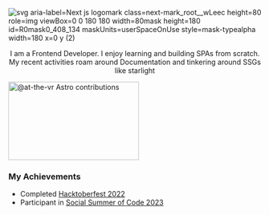 ![svg aria-label=Next js logomark class=next-mark_root__wLeec height=80 role=img viewBox=0 0 180 180 width=80mask height=180 id=R0mask0_408_134 maskUnits=userSpaceOnUse style=mask-typealpha width=180 x=0 y (2)](https://github.com/at-the-vr/at-the-vr/assets/88548999/38f99133-ea00-4ad3-9883-21f17bf2cee1)

<p align="center">
I am a Frontend Developer. I enjoy learning and building SPAs from scratch. My recent activities roam around Documentation and tinkering around SSGs like starlight
</p>

<a href="https://astro.badg.es/contributor/at-the-vr/">
  <img src="https://astro.badg.es/v2/contributor/at-the-vr.svg" alt="@at-the-vr Astro contributions" width="260" height="156">
</a>

### My Achievements
- Completed [Hacktoberfest 2022](https://holopin.me/its_eobard2025)
- Participant in [Social Summer of Code 2023](https://certificate.givemycertificate.com/c/85fecabb-6115-4d5c-a31e-c9ed00b33f0a)

